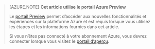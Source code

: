 
> [AZURE.NOTE] **Cet article utilise le portail Azure Preview**
> 
> Le [portail Preview](https://portal.azure.com/) permet d’accéder aux nouvelles fonctionnalités et expériences sur la plateforme Azure et est requis lorsque vous utilisez les étapes et les informations fournies dans cet article.
> 
> Si vous n’êtes pas connecté à votre abonnement Azure, vous devrez connecter lorsque vous visitez le [portail d’aperçu](https://portal.azure.com/).


